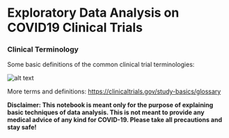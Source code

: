 # Exploratory Data Analysis on COVID19 Clinical Trials

### Clinical Terminology
Some basic definitions of the common clinical trial terminologies:

![alt text](https://github.com/aussiekom/EDA-clinical-trials/blob/main/terminology.png)

More terms and definitions:
https://clinicaltrials.gov/study-basics/glossary



**Disclaimer: This notebook is meant only for the purpose of explaining basic techniques of data analysis. This is not meant to provide any medical advice of any kind for COVID-19. Please take all precautions and stay safe!**
